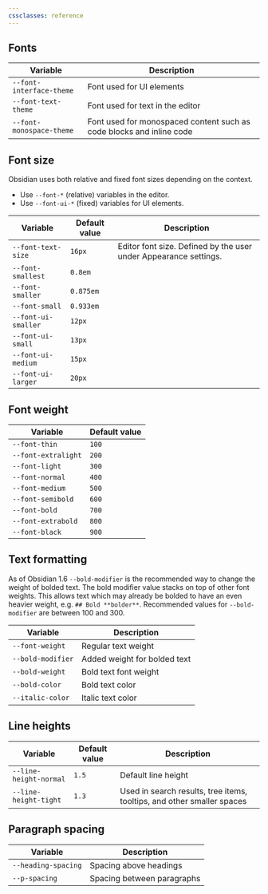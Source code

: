```yaml
---
cssclasses: reference
---
```

## Fonts

| Variable                 | Description                                                          |
| ------------------------ | -------------------------------------------------------------------- |
| `--font-interface-theme` | Font used for UI elements                                            |
| `--font-text-theme`      | Font used for text in the editor                                     |
| `--font-monospace-theme` | Font used for monospaced content such as code blocks and inline code |

## Font size

Obsidian uses both relative and fixed font sizes depending on the context.

- Use `--font-*` (relative) variables in the editor.
- Use `--font-ui-*` (fixed) variables for UI elements.

| Variable            | Default value | Description                                                      |
| ------------------- | ------------- | ---------------------------------------------------------------- |
| `--font-text-size`  | `16px`        | Editor font size. Defined by the user under Appearance settings. |
| `--font-smallest`   | `0.8em`       |                                                                  |
| `--font-smaller`    | `0.875em`     |                                                                  |
| `--font-small`      | `0.933em`     |                                                                  |
| `--font-ui-smaller` | `12px`        |                                                                  |
| `--font-ui-small`   | `13px`        |                                                                  |
| `--font-ui-medium`  | `15px`        |                                                                  |
| `--font-ui-larger`  | `20px`        |                                                                  |

## Font weight

| Variable            | Default value |
| ------------------- | ------------- |
| `--font-thin`       | `100`           |
| `--font-extralight` | `200`           |
| `--font-light`      | `300`           |
| `--font-normal`     | `400`           |
| `--font-medium`     | `500`           |
| `--font-semibold`   | `600`           |
| `--font-bold`       | `700`           |
| `--font-extrabold`  | `800`           |
| `--font-black`      | `900`              |

## Text formatting

As of Obsidian 1.6 `--bold-modifier` is the recommended way to change the weight of bolded text. The bold modifier value stacks on top of other font weights. This allows text which may already be bolded to have an even heavier weight, e.g. `## Bold **bolder**`. Recommended values for `--bold-modifier` are between 100 and 300.

| Variable          | Description                  |
| ----------------- | ---------------------------- |
| `--font-weight`   | Regular text weight          |
| `--bold-modifier` | Added weight for bolded text |
| `--bold-weight`   | Bold text font weight        |
| `--bold-color`    | Bold text color              |
| `--italic-color`  | Italic text color            |

## Line heights

| Variable               | Default value | Description                                                            |
| ---------------------- | ------------- | ---------------------------------------------------------------------- |
| `--line-height-normal` | `1.5`         | Default line height                                                    |
| `--line-height-tight`  | `1.3`         | Used in search results, tree items, tooltips, and other smaller spaces |

## Paragraph spacing

| Variable            | Description                |
| ------------------- | -------------------------- |
| `--heading-spacing` | Spacing above headings     |
| `--p-spacing`       | Spacing between paragraphs |
